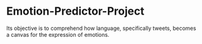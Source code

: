 # Emotion-Predictor-Project
 Its objective is to comprehend how language, specifically tweets, becomes a canvas for the expression of emotions.
